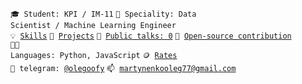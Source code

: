 <code>🎓 Student: KPI / IM-11</code>
<code>👷 Speciality: Data Scientist / Machine Learning Engineer</code><br>
<code>💡 [Skills](SKILLS.md)</code>
<code>🧻 [Projects](PROJECTS.md)</code>
<code>📢 [Public talks: 0](TALKS.md)</code>
<code>👀 [Open-source contribution](CONTRIBUTION.md)</code><br>
<code>🧑‍💻 Languages: Python, JavaScript</code>
<code>🪙 [Rates](RATES.md)</code><br>
<code>💬 telegram: [@olegoofy](https://telegram.me/olegoofy)</code>
<code>📫 [martynenkooleg77@gmail.com](mailto:martynenkooleg77@gmail.com)</code>

